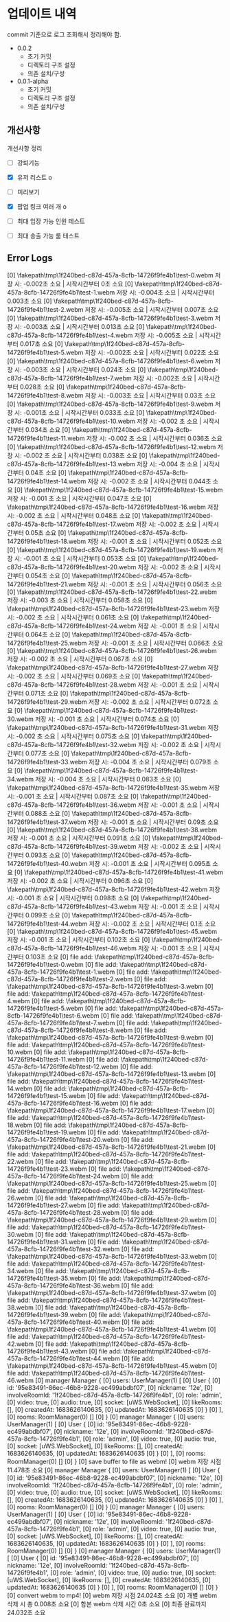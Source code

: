 # 업데이트 내역

commit 기준으로 로그 조회해서 정리해야 함.

- 0.0.2
  - 초기 커밋
  - 디렉토리 구조 설정
  - 의존 설치/구성
- 0.0.1-alpha
  - 초기 커밋
  - 디렉토리 구조 설정
  - 의존 설치/구성

## 개선사항

개선사항 정리

- [ ] 강퇴기능
- [x] 유저 리스트 o
- [ ] 미리보기
- [x] 팝업 링크 여러 개 o
- [ ] 최대 입장 가능 인원 테스트
- [ ] 최대 송출 가능 룸 테스트


## Error Logs

[0] \fakepath\tmp\1f240bed-c87d-457a-8cfb-14726f9fe4b1\test-0.webm 저장 시: -0.002초 소요 | 시작시간부터 0초 소요
[0] \fakepath\tmp\1f240bed-c87d-457a-8cfb-14726f9fe4b1\test-1.webm 저장 시: -0.004초 소요 | 시작시간부터 0.003초 소요
[0] \fakepath\tmp\1f240bed-c87d-457a-8cfb-14726f9fe4b1\test-2.webm 저장 시: -0.005초 소요 | 시작시간부터 0.007초 소요
[0] \fakepath\tmp\1f240bed-c87d-457a-8cfb-14726f9fe4b1\test-3.webm 저장 시: -0.003초 소요 | 시작시간부터 0.013초 소요
[0] \fakepath\tmp\1f240bed-c87d-457a-8cfb-14726f9fe4b1\test-4.webm 저장 시: -0.005초 소요 | 시작시간부터 0.017초 소요
[0] \fakepath\tmp\1f240bed-c87d-457a-8cfb-14726f9fe4b1\test-5.webm 저장 시: -0.002초 소요 | 시작시간부터 0.022초 소요
[0] \fakepath\tmp\1f240bed-c87d-457a-8cfb-14726f9fe4b1\test-6.webm 저장 시: -0.003초 소요 | 시작시간부터 0.024초 소요
[0] \fakepath\tmp\1f240bed-c87d-457a-8cfb-14726f9fe4b1\test-7.webm 저장 시: -0.002초 소요 | 시작시간부터 0.028초 소요
[0] \fakepath\tmp\1f240bed-c87d-457a-8cfb-14726f9fe4b1\test-8.webm 저장 시: -0.003초 소요 | 시작시간부터 0.03초 소요
[0] \fakepath\tmp\1f240bed-c87d-457a-8cfb-14726f9fe4b1\test-9.webm 저장 시: -0.001초 소요 | 시작시간부터 0.033초 소요
[0] \fakepath\tmp\1f240bed-c87d-457a-8cfb-14726f9fe4b1\test-10.webm 저장 시: -0.002 초 소요 | 시작시간부터 0.034초 소요
[0] \fakepath\tmp\1f240bed-c87d-457a-8cfb-14726f9fe4b1\test-11.webm 저장 시: -0.002 초 소요 | 시작시간부터 0.036초 소요
[0] \fakepath\tmp\1f240bed-c87d-457a-8cfb-14726f9fe4b1\test-12.webm 저장 시: -0.002 초 소요 | 시작시간부터 0.038초 소요
[0] \fakepath\tmp\1f240bed-c87d-457a-8cfb-14726f9fe4b1\test-13.webm 저장 시: -0.004 초 소요 | 시작시간부터 0.04초 소요
[0] \fakepath\tmp\1f240bed-c87d-457a-8cfb-14726f9fe4b1\test-14.webm 저장 시: -0.002 초 소요 | 시작시간부터 0.044초 소요
[0] \fakepath\tmp\1f240bed-c87d-457a-8cfb-14726f9fe4b1\test-15.webm 저장 시: -0.001 초 소요 | 시작시간부터 0.047초 소요
[0] \fakepath\tmp\1f240bed-c87d-457a-8cfb-14726f9fe4b1\test-16.webm 저장 시: -0.002
초 소요 | 시작시간부터 0.048초 소요
[0] \fakepath\tmp\1f240bed-c87d-457a-8cfb-14726f9fe4b1\test-17.webm 저장 시: -0.002 초 소요 | 시작시간부터 0.05초 소요
[0] \fakepath\tmp\1f240bed-c87d-457a-8cfb-14726f9fe4b1\test-18.webm 저장 시: -0.001 초 소요 | 시작시간부터 0.052초 소요
[0] \fakepath\tmp\1f240bed-c87d-457a-8cfb-14726f9fe4b1\test-19.webm 저장 시: -0.001 초 소요 | 시작시간부터 0.053초 소요
[0] \fakepath\tmp\1f240bed-c87d-457a-8cfb-14726f9fe4b1\test-20.webm 저장 시: -0.002 초 소요 | 시작시간부터 0.054초 소요
[0] \fakepath\tmp\1f240bed-c87d-457a-8cfb-14726f9fe4b1\test-21.webm 저장 시: -0.001 초 소요 | 시작시간부터 0.056초 소요
[0] \fakepath\tmp\1f240bed-c87d-457a-8cfb-14726f9fe4b1\test-22.webm 저장 시: -0.003 초 소요 | 시작시간부터 0.058초 소요
[0] \fakepath\tmp\1f240bed-c87d-457a-8cfb-14726f9fe4b1\test-23.webm 저장 시: -0.002 초 소요 | 시작시간부터 0.061초 소요
[0] \fakepath\tmp\1f240bed-c87d-457a-8cfb-14726f9fe4b1\test-24.webm 저장 시: -0.001
초 소요 | 시작시간부터 0.064초 소요
[0] \fakepath\tmp\1f240bed-c87d-457a-8cfb-14726f9fe4b1\test-25.webm 저장 시: -0.001 초 소요 | 시작시간부터 0.066초 소요
[0] \fakepath\tmp\1f240bed-c87d-457a-8cfb-14726f9fe4b1\test-26.webm 저장 시: -0.002 초 소요 | 시작시간부터 0.067초 소요
[0] \fakepath\tmp\1f240bed-c87d-457a-8cfb-14726f9fe4b1\test-27.webm 저장 시: -0.002 초 소요 | 시작시간부터 0.069초 소요
[0] \fakepath\tmp\1f240bed-c87d-457a-8cfb-14726f9fe4b1\test-28.webm 저장 시: -0.001 초 소요 | 시작시간부터 0.071초 소요
[0] \fakepath\tmp\1f240bed-c87d-457a-8cfb-14726f9fe4b1\test-29.webm 저장 시: -0.002 초 소요 | 시작시간부터 0.072초 소요
[0] \fakepath\tmp\1f240bed-c87d-457a-8cfb-14726f9fe4b1\test-30.webm 저장 시: -0.001 초 소요 | 시작시간부터 0.074초 소요
[0] \fakepath\tmp\1f240bed-c87d-457a-8cfb-14726f9fe4b1\test-31.webm 저장 시: -0.002 초 소요 | 시작시간부터 0.075초 소요
[0] \fakepath\tmp\1f240bed-c87d-457a-8cfb-14726f9fe4b1\test-32.webm 저장 시: -0.002 초 소요 | 시작시간부터 0.077초 소요
[0] \fakepath\tmp\1f240bed-c87d-457a-8cfb-14726f9fe4b1\test-33.webm 저장 시: -0.004
초 소요 | 시작시간부터 0.079초 소요
[0] \fakepath\tmp\1f240bed-c87d-457a-8cfb-14726f9fe4b1\test-34.webm 저장 시: -0.004 초 소요 | 시작시간부터 0.083초 소요
[0] \fakepath\tmp\1f240bed-c87d-457a-8cfb-14726f9fe4b1\test-35.webm 저장 시: -0.001 초 소요 | 시작시간부터 0.087초 소요
[0] \fakepath\tmp\1f240bed-c87d-457a-8cfb-14726f9fe4b1\test-36.webm 저장 시: -0.001 초 소요 | 시작시간부터 0.088초 소요
[0] \fakepath\tmp\1f240bed-c87d-457a-8cfb-14726f9fe4b1\test-37.webm 저장 시: -0.001 초 소요 | 시작시간부터 0.09초 소요
[0] \fakepath\tmp\1f240bed-c87d-457a-8cfb-14726f9fe4b1\test-38.webm 저장 시: -0.001 초 소요 | 시작시간부터 0.091초 소요
[0] \fakepath\tmp\1f240bed-c87d-457a-8cfb-14726f9fe4b1\test-39.webm 저장 시: -0.002 초 소요 | 시작시간부터 0.093초 소요
[0] \fakepath\tmp\1f240bed-c87d-457a-8cfb-14726f9fe4b1\test-40.webm 저장 시: -0.001
초 소요 | 시작시간부터 0.095초 소요
[0] \fakepath\tmp\1f240bed-c87d-457a-8cfb-14726f9fe4b1\test-41.webm 저장 시: -0.002 초 소요 | 시작시간부터 0.096초 소요
[0] \fakepath\tmp\1f240bed-c87d-457a-8cfb-14726f9fe4b1\test-42.webm 저장 시: -0.001 초 소요 | 시작시간부터 0.098초 소요
[0] \fakepath\tmp\1f240bed-c87d-457a-8cfb-14726f9fe4b1\test-43.webm 저장 시: -0.001 초 소요 | 시작시간부터 0.099초 소요
[0] \fakepath\tmp\1f240bed-c87d-457a-8cfb-14726f9fe4b1\test-44.webm 저장 시: -0.002 초 소요 | 시작시간부터 0.1초 소요
[0] \fakepath\tmp\1f240bed-c87d-457a-8cfb-14726f9fe4b1\test-45.webm 저장 시: -0.001 초 소요 | 시작시간부터 0.102초 소요
[0] \fakepath\tmp\1f240bed-c87d-457a-8cfb-14726f9fe4b1\test-46.webm 저장 시: -0.001 초 소요 | 시작시간부터 0.103초 소요
[0] file add: \fakepath\tmp\1f240bed-c87d-457a-8cfb-14726f9fe4b1\test-0.webm
[0] file add: \fakepath\tmp\1f240bed-c87d-457a-8cfb-14726f9fe4b1\test-1.webm
[0] file add: \fakepath\tmp\1f240bed-c87d-457a-8cfb-14726f9fe4b1\test-2.webm
[0] file add: \fakepath\tmp\1f240bed-c87d-457a-8cfb-14726f9fe4b1\test-3.webm
[0] file add: \fakepath\tmp\1f240bed-c87d-457a-8cfb-14726f9fe4b1\test-4.webm
[0] file add: \fakepath\tmp\1f240bed-c87d-457a-8cfb-14726f9fe4b1\test-5.webm
[0] file add: \fakepath\tmp\1f240bed-c87d-457a-8cfb-14726f9fe4b1\test-6.webm
[0] file add: \fakepath\tmp\1f240bed-c87d-457a-8cfb-14726f9fe4b1\test-7.webm
[0] file add: \fakepath\tmp\1f240bed-c87d-457a-8cfb-14726f9fe4b1\test-8.webm
[0] file add: \fakepath\tmp\1f240bed-c87d-457a-8cfb-14726f9fe4b1\test-9.webm
[0] file add: \fakepath\tmp\1f240bed-c87d-457a-8cfb-14726f9fe4b1\test-10.webm
[0] file add: \fakepath\tmp\1f240bed-c87d-457a-8cfb-14726f9fe4b1\test-11.webm
[0] file add: \fakepath\tmp\1f240bed-c87d-457a-8cfb-14726f9fe4b1\test-12.webm
[0] file add: \fakepath\tmp\1f240bed-c87d-457a-8cfb-14726f9fe4b1\test-13.webm
[0] file add: \fakepath\tmp\1f240bed-c87d-457a-8cfb-14726f9fe4b1\test-14.webm
[0] file add: \fakepath\tmp\1f240bed-c87d-457a-8cfb-14726f9fe4b1\test-15.webm
[0] file add: \fakepath\tmp\1f240bed-c87d-457a-8cfb-14726f9fe4b1\test-16.webm
[0] file add: \fakepath\tmp\1f240bed-c87d-457a-8cfb-14726f9fe4b1\test-17.webm
[0] file add: \fakepath\tmp\1f240bed-c87d-457a-8cfb-14726f9fe4b1\test-18.webm
[0] file add: \fakepath\tmp\1f240bed-c87d-457a-8cfb-14726f9fe4b1\test-19.webm
[0] file add: \fakepath\tmp\1f240bed-c87d-457a-8cfb-14726f9fe4b1\test-20.webm
[0] file add: \fakepath\tmp\1f240bed-c87d-457a-8cfb-14726f9fe4b1\test-21.webm
[0] file add: \fakepath\tmp\1f240bed-c87d-457a-8cfb-14726f9fe4b1\test-22.webm
[0] file add: \fakepath\tmp\1f240bed-c87d-457a-8cfb-14726f9fe4b1\test-23.webm
[0] file add: \fakepath\tmp\1f240bed-c87d-457a-8cfb-14726f9fe4b1\test-24.webm
[0] file add: \fakepath\tmp\1f240bed-c87d-457a-8cfb-14726f9fe4b1\test-25.webm
[0] file add: \fakepath\tmp\1f240bed-c87d-457a-8cfb-14726f9fe4b1\test-26.webm
[0] file add: \fakepath\tmp\1f240bed-c87d-457a-8cfb-14726f9fe4b1\test-27.webm
[0] file add: \fakepath\tmp\1f240bed-c87d-457a-8cfb-14726f9fe4b1\test-28.webm
[0] file add: \fakepath\tmp\1f240bed-c87d-457a-8cfb-14726f9fe4b1\test-29.webm
[0] file add: \fakepath\tmp\1f240bed-c87d-457a-8cfb-14726f9fe4b1\test-30.webm
[0] file add: \fakepath\tmp\1f240bed-c87d-457a-8cfb-14726f9fe4b1\test-31.webm
[0] file add: \fakepath\tmp\1f240bed-c87d-457a-8cfb-14726f9fe4b1\test-32.webm
[0] file add: \fakepath\tmp\1f240bed-c87d-457a-8cfb-14726f9fe4b1\test-33.webm
[0] file add: \fakepath\tmp\1f240bed-c87d-457a-8cfb-14726f9fe4b1\test-34.webm
[0] file add: \fakepath\tmp\1f240bed-c87d-457a-8cfb-14726f9fe4b1\test-35.webm
[0] file add: \fakepath\tmp\1f240bed-c87d-457a-8cfb-14726f9fe4b1\test-36.webm
[0] file add: \fakepath\tmp\1f240bed-c87d-457a-8cfb-14726f9fe4b1\test-37.webm
[0] file add: \fakepath\tmp\1f240bed-c87d-457a-8cfb-14726f9fe4b1\test-38.webm
[0] file add: \fakepath\tmp\1f240bed-c87d-457a-8cfb-14726f9fe4b1\test-39.webm
[0] file add: \fakepath\tmp\1f240bed-c87d-457a-8cfb-14726f9fe4b1\test-40.webm
[0] file add: \fakepath\tmp\1f240bed-c87d-457a-8cfb-14726f9fe4b1\test-41.webm
[0] file add: \fakepath\tmp\1f240bed-c87d-457a-8cfb-14726f9fe4b1\test-42.webm
[0] file add: \fakepath\tmp\1f240bed-c87d-457a-8cfb-14726f9fe4b1\test-43.webm
[0] file add: \fakepath\tmp\1f240bed-c87d-457a-8cfb-14726f9fe4b1\test-44.webm
[0] file add: \fakepath\tmp\1f240bed-c87d-457a-8cfb-14726f9fe4b1\test-45.webm
[0] file add: \fakepath\tmp\1f240bed-c87d-457a-8cfb-14726f9fe4b1\test-46.webm
[0] manager Manager {
[0]   users: UserManager(1) [
[0]     User {
[0]       id: '95e83491-86ec-46b8-9228-ec499abdbf07',
[0]       nickname: '12e',
[0]       involveRoomId: '1f240bed-c87d-457a-8cfb-14726f9fe4b1',
[0]       role: 'admin',
[0]       video: true,
[0]       audio: true,
[0]       socket: [uWS.WebSocket],
[0]       likeRooms: [],
[0]       createdAt: 1683626140635,
[0]       updatedAt: 1683626140635
[0]     }
[0]   ],
[0]   rooms: RoomManager(0) []
[0] }
[0] manager Manager {
[0]   users: UserManager(1) [
[0]     User {
[0]       id: '95e83491-86ec-46b8-9228-ec499abdbf07',
[0]       nickname: '12e',
[0]       involveRoomId: '1f240bed-c87d-457a-8cfb-14726f9fe4b1',
[0]       role: 'admin',
[0]       video: true,
[0]       audio: true,
[0]       socket: [uWS.WebSocket],
[0]       likeRooms: [],
[0]       createdAt: 1683626140635,
[0]       updatedAt: 1683626140635
[0]     }
[0]   ],
[0]   rooms: RoomManager(0) []
[0] }
[0] save buffer to file as webm!
[0] webm 저장 시점 11.478초 소요
[0] manager Manager {
[0]   users: UserManager(1) [
[0]     User {
[0]       id: '95e83491-86ec-46b8-9228-ec499abdbf07',
[0]       nickname: '12e',
[0]       involveRoomId: '1f240bed-c87d-457a-8cfb-14726f9fe4b1',
[0]       role: 'admin',
[0]       video: true,
[0]       audio: true,
[0]       socket: [uWS.WebSocket],
[0]       likeRooms: [],
[0]       createdAt: 1683626140635,
[0]       updatedAt: 1683626140635
[0]     }
[0]   ],
[0]   rooms: RoomManager(0) []
[0] }
[0] manager Manager {
[0]   users: UserManager(1) [
[0]     User {
[0]       id: '95e83491-86ec-46b8-9228-ec499abdbf07',
[0]       nickname: '12e',
[0]       involveRoomId: '1f240bed-c87d-457a-8cfb-14726f9fe4b1',
[0]       role: 'admin',
[0]       video: true,
[0]       audio: true,
[0]       socket: [uWS.WebSocket],
[0]       likeRooms: [],
[0]       createdAt: 1683626140635,
[0]       updatedAt: 1683626140635
[0]     }
[0]   ],
[0]   rooms: RoomManager(0) []
[0] }
[0] manager Manager {
[0]   users: UserManager(1) [
[0]     User {
[0]       id: '95e83491-86ec-46b8-9228-ec499abdbf07',
[0]       nickname: '12e',
[0]       involveRoomId: '1f240bed-c87d-457a-8cfb-14726f9fe4b1',
[0]       role: 'admin',
[0]       video: true,
[0]       audio: true,
[0]       socket: [uWS.WebSocket],
[0]       likeRooms: [],
[0]       createdAt: 1683626140635,
[0]       updatedAt: 1683626140635
[0]     }
[0]   ],
[0]   rooms: RoomManager(0) []
[0] }
[0] convert webm to mp4!
[0] webm 저장 시점 24.024초 소요
[0] 개별 webm 삭제 시 총 0.008초 소요
[0] 합본 webm 삭제 시간 0초 소요
[0] 최종 완료까지 24.032초 소요